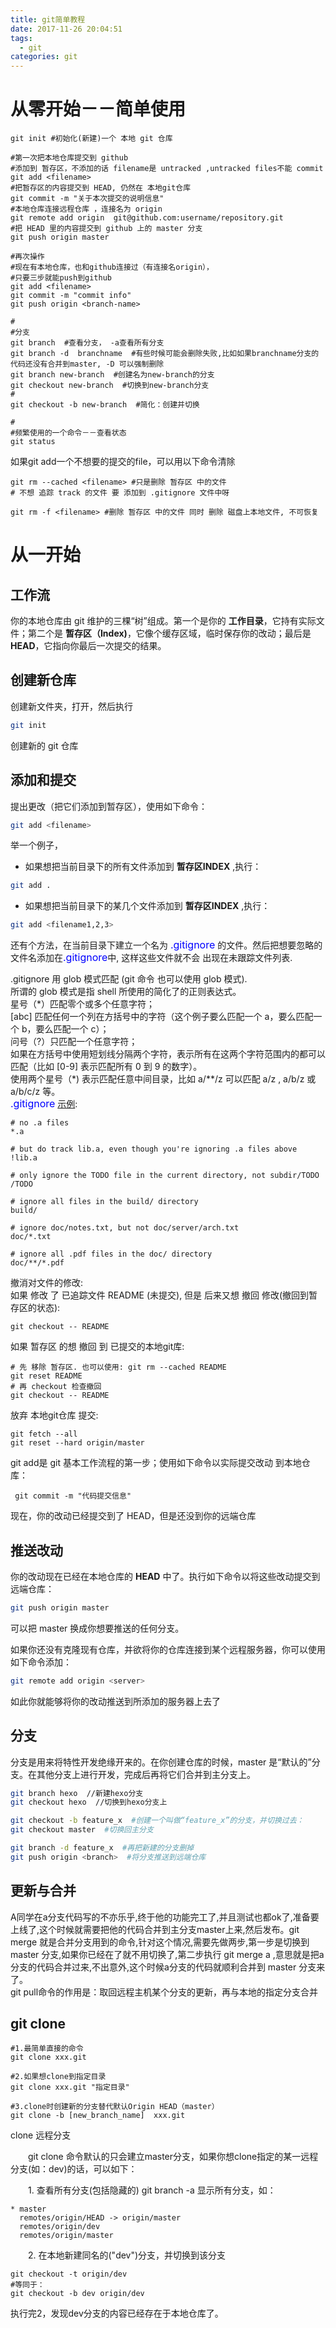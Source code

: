 ```yaml
---
title: git简单教程
date: 2017-11-26 20:04:51
tags:
  - git
categories: git
---
```

# 从零开始－－简单使用
```shell
git init #初始化(新建)一个 本地 git 仓库

#第一次把本地仓库提交到 github
#添加到 暂存区，不添加的话 filename是 untracked ,untracked files不能 commit
git add <filename>  
#把暂存区的内容提交到 HEAD, 仍然在 本地git仓库
git commit -m "关于本次提交的说明信息"
#本地仓库连接远程仓库 ，连接名为 origin
git remote add origin  git@github.com:username/repository.git
#把 HEAD 里的内容提交到 github 上的 master 分支
git push origin master

#再次操作
#现在有本地仓库，也和github连接过（有连接名origin），
#只要三步就能push到github
git add <filename>
git commit -m "commit info"
git push origin <branch-name>

#
#分支
git branch  #查看分支， -a查看所有分支
git branch -d  branchname  #有些时候可能会删除失败,比如如果branchname分支的代码还没有合并到master, -D 可以强制删除
git branch new-branch  #创建名为new-branch的分支
git checkout new-branch  #切换到new-branch分支
#
git checkout -b new-branch  #简化：创建并切换

#
#频繁使用的一个命令－－查看状态
git status

```
如果git add一个不想要的提交的file，可以用以下命令清除
```shell
git rm --cached <filename> #只是删除 暂存区 中的文件
# 不想 追踪 track 的文件 要 添加到 .gitignore 文件中呀  

git rm -f <filename> #删除 暂存区 中的文件 同时 删除 磁盘上本地文件, 不可恢复
```
# 从一开始
## 工作流
你的本地仓库由 git 维护的三棵“树”组成。第一个是你的 **工作目录**，它持有实际文件；第二个是 **暂存区（Index)**，它像个缓存区域，临时保存你的改动；最后是 **HEAD**，它指向你最后一次提交的结果。


## 创建新仓库
创建新文件夹，打开，然后执行
```sh
git init
```
创建新的 git 仓库

## 添加和提交
提出更改（把它们添加到暂存区），使用如下命令：
```sh
git add <filename>
```
举一个例子，
- 如果想把当前目录下的所有文件添加到 __暂存区INDEX__ ,执行：
```sh
git add .
```
- 如果想把当前目录下的某几个文件添加到 __暂存区INDEX__ ,执行：
```sh
git add <filename1,2,3>
```
还有个方法，在当前目录下建立一个名为
<font color=blue size=3>.gitignore</font> 的文件。然后把想要忽略的文件名添加在<font color=blue size=3>.gitignore</font>中,  这样这些文件就不会 出现在未跟踪文件列表.  

.gitignore 用 glob 模式匹配 (git 命令 也可以使用 glob 模式).  
所谓的 glob 模式是指 shell 所使用的简化了的正则表达式。   
星号（\*）匹配零个或多个任意字符；  
[abc] 匹配任何一个列在方括号中的字符（这个例子要么匹配一个 a，要么匹配一个 b，要么匹配一个 c）；  
问号（?）只匹配一个任意字符；  
如果在方括号中使用短划线分隔两个字符，表示所有在这两个字符范围内的都可以匹配（比如 [0-9] 表示匹配所有 0 到 9 的数字）。  
使用两个星号（\*) 表示匹配任意中间目录，比如 a/\*\*/z 可以匹配 a/z , a/b/z 或 a/b/c/z 等。  
<font color=blue size=3>.gitignore</font> [示例](https://git-scm.com/book/zh/v2/Git-%E5%9F%BA%E7%A1%80-%E8%AE%B0%E5%BD%95%E6%AF%8F%E6%AC%A1%E6%9B%B4%E6%96%B0%E5%88%B0%E4%BB%93%E5%BA%93):  
 ```
 # no .a files
 *.a

 # but do track lib.a, even though you're ignoring .a files above
 !lib.a

 # only ignore the TODO file in the current directory, not subdir/TODO
 /TODO

 # ignore all files in the build/ directory
 build/

 # ignore doc/notes.txt, but not doc/server/arch.txt
 doc/*.txt

 # ignore all .pdf files in the doc/ directory
 doc/**/*.pdf
 ```

撤消对文件的修改:  
如果 修改 了 已追踪文件 README (未提交), 但是 后来又想 撤回 修改(撤回到暂存区的状态):    
```
git checkout -- README
```
如果 暂存区 的想 撤回 到 已提交的本地git库:  
```
# 先 移除 暂存区. 也可以使用: git rm --cached README
git reset README
# 再 checkout 检查撤回
git checkout -- README
```

放弃 本地git仓库 提交:  
```
git fetch --all
git reset --hard origin/master
```


git add是 git 基本工作流程的第一步；使用如下命令以实际提交改动 到本地仓库：
```shell
 git commit -m "代码提交信息"
```
现在，你的改动已经提交到了 HEAD，但是还没到你的远端仓库

## 推送改动
你的改动现在已经在本地仓库的 **HEAD** 中了。执行如下命令以将这些改动提交到远端仓库：
```sh
git push origin master
```
可以把 master 换成你想要推送的任何分支。

如果你还没有克隆现有仓库，并欲将你的仓库连接到某个远程服务器，你可以使用如下命令添加：
```sh
git remote add origin <server>
```
如此你就能够将你的改动推送到所添加的服务器上去了

## 分支
分支是用来将特性开发绝缘开来的。在你创建仓库的时候，master 是“默认的”分支。在其他分支上进行开发，完成后再将它们合并到主分支上。
```sh
git branch hexo  //新建hexo分支
git checkout hexo  //切换到hexo分支上
```
```sh
git checkout -b feature_x  #创建一个叫做“feature_x”的分支，并切换过去：
git checkout master  #切换回主分支

git branch -d feature_x  #再把新建的分支删掉
git push origin <branch>  #将分支推送到远端仓库
```

## 更新与合并
A同学在a分支代码写的不亦乐乎,终于他的功能完工了,并且测试也都ok了,准备要上线了,这个时候就需要把他的代码合并到主分支master上来,然后发布。git	merge	就是合并分支用到的命令,针对这个情况,需要先做两步,第一步是切换到	master	分支,如果你已经在了就不用切换了,第二步执行	git	merge	a	,意思就是把a分支的代码合并过来,不出意外,这个时候a分支的代码就顺利合并到	master	分支来了。  
git pull命令的作用是：取回远程主机某个分支的更新，再与本地的指定分支合并


## git clone

```shell
#1.最简单直接的命令
git clone xxx.git

#2.如果想clone到指定目录
git clone xxx.git "指定目录"

#3.clone时创建新的分支替代默认Origin HEAD（master）
git clone -b [new_branch_name]  xxx.git
```
 clone 远程分支

　　git clone 命令默认的只会建立master分支，如果你想clone指定的某一远程分支(如：dev)的话，可以如下：

　　1. 查看所有分支(包括隐藏的)  git branch -a 显示所有分支，如：　　　
```
* master
  remotes/origin/HEAD -> origin/master
  remotes/origin/dev
  remotes/origin/master
  ```
　　2.  在本地新建同名的("dev")分支，并切换到该分支

```shell
git checkout -t origin/dev
#等同于：
git checkout -b dev origin/dev
```
执行完2，发现dev分支的内容已经存在于本地仓库了。
